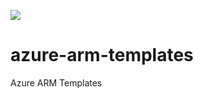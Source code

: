 <a href="https://azuredeploy.net/" target="_blank"><img src="http://azuredeploy.net/deploybutton.png"/></a>


# azure-arm-templates
Azure ARM Templates
